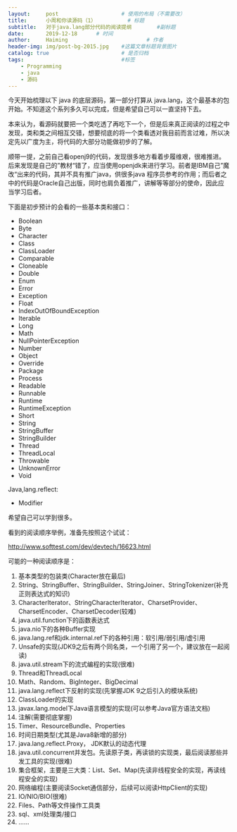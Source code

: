 ```yaml
---
layout:     post   				    # 使用的布局（不需要改）
title:      小周和你读源码（1）  		# 标题 
subtitle:   对于java.lang部分代码的阅读提纲        #副标题
date:       2019-12-18		# 时间
author:     Haiming 						# 作者
header-img: img/post-bg-2015.jpg 	#这篇文章标题背景图片
catalog: true 						# 是否归档
tags:								#标签
    - Programming
    - java
    - 源码
---
```


今天开始梳理以下 java 的底层源码，第一部分打算从 java.lang，这个最基本的包开始。不知道这个系列多久可以完成，但是希望自己可以一直坚持下去。

本来认为，看源码就要把一个类吃透了再吃下一个，但是后来真正阅读的过程之中发现，类和类之间相互交错，想要彻底的将一个类看透对我目前而言过难，所以决定先以广度为主，将代码的大部分功能做初步的了解。

顺带一提，之前自己看openj9的代码，发现很多地方看着步履维艰，很难推进。后来发现是自己的”教材“错了，应当使用openjdk来进行学习。前者是IBM自己”魔改“出来的代码，其并不具有推广java，供很多java 程序员参考的作用；而后者之中的代码是Oracle自己出版，同时也肩负着推广，讲解等等部分的使命，因此应当学习后者。

下面是初步预计的会看的一些基本类和接口：

- Boolean
- Byte
- Character
- Class
- ClassLoader
- Comparable
- Cloneable
- Double
- Enum
- Error
- Exception
- Float
- IndexOutOfBoundException
- Iterable
- Long
- Math
- NullPointerException
- Number
- Object
- Override
- Package
- Process
- Readable
- Runnable
- Runtime
- RuntimeException
- Short
- String
- StringBuffer
- StringBuilder
- Thread
- ThreadLocal
- Throwable
- UnknownError
- Void



Java,lang.reflect:

- Modifier

希望自己可以学到很多。





看到的阅读顺序举例，准备先按照这个试试：

http://www.softtest.com/dev/devtech/16623.html



可能的一种阅读顺序是：

1. 基本类型的包装类(Character放在最后)
2. String、StringBuffer、StringBuilder、StringJoiner、StringTokenizer(补充正则表达式的知识)
3. CharacterIterator、StringCharacterIterator、CharsetProvider、CharsetEncoder、CharsetDecoder(较难)
4. java.util.function下的函数表达式
5. java.nio下的各种Buffer实现
6. java.lang.ref和jdk.internal.ref下的各种引用：软引用/弱引用/虚引用
7. Unsafe的实现(JDK9之后有两个同名类，一个引用了另一个，建议放在一起阅读)
8. java.util.stream下的流式编程的实现(很难)
9. Thread和ThreadLocal
10. Math、Random、BigInteger、BigDecimal
11. java.lang.reflect下反射的实现(先掌握JDK 9之后引入的模块系统)
12. ClassLoader的实现
13. javax.lang.model下Java语言模型的实现(可以参考Java官方语法文档)
14. 注解(需要彻底掌握)
15. Timer、ResourceBundle、Properties
16. 时间日期类型(尤其是Java8新增的部分)
17. java.lang.reflect.Proxy， JDK默认的动态代理
18. java.util.concurrent并发包。先读原子类，再读锁的实现类，最后阅读那些并发工具的实现(很难)
19. 集合框架，主要是三大类：List、Set、Map(先读非线程安全的实现，再读线程安全的实现)
20. 网络编程(主要阅读Socket通信部分，后续可以阅读HttpClient的实现)
21. IO/NIO/BIO(很难)
22. Files、Path等文件操作工具类
23. sql、xml处理类/接口
24. ......
